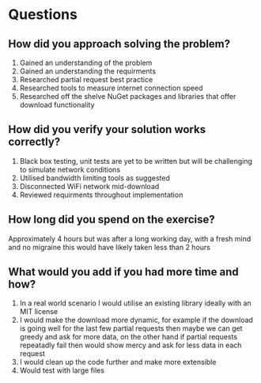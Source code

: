 # Questions

## How did you approach solving the problem?
1. Gained an understanding of the problem
2. Gained an understanding the requirments
3. Researched partial request best practice
4. Researched tools to measure internet connection speed
5. Researched off the shelve NuGet packages and libraries that offer download functionality

## How did you verify your solution works correctly?
1. Black box testing, unit tests are yet to be written but will be challenging to simulate network conditions
2. Utilised bandwidth limiting tools as suggested
3. Disconnected WiFi network mid-download
4. Reviewed requirments throughout implementation

## How long did you spend on the exercise?

Approximately 4 hours but was after a long working day, with a fresh mind and no migraine this would have likely taken less than 2 hours

## What would you add if you had more time and how?
1. In a real world scenario I would utilise an existing library ideally with an MIT license
2. I would make the download more dynamic, for example if the download is going well for the last few partial requests then maybe we can get greedy and ask for more data, on the other hand if partial requests repeatadly fail then would show mercy and ask for less data in each request
3. I would clean up the code further and make more extensible
4. Would test with large files

